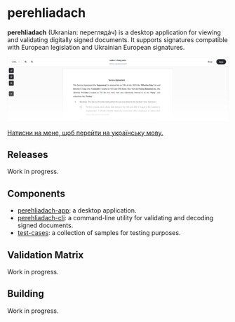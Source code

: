 # perehliadach

**perehliadach** (Ukranian: переглядáч) is a desktop application for viewing and validating digitally signed documents. It supports signatures compatible with European legislation and Ukrainian European signatures.

<img src="./.github/content/application-showcase.png" />

[Натисни на мене, щоб перейти на українську мову.](./README-UA.md)

## Releases

Work in progress.

## Components

- [perehliadach-app](./perehliadach-app): a desktop application.
- [perehliadach-cli](./perehliadach-cli): a command-line utility for validating and decoding signed documents.
- [test-cases](./test-cases): a collection of samples for testing purposes.

## Validation Matrix

Work in progress.

## Building

Work in progress.